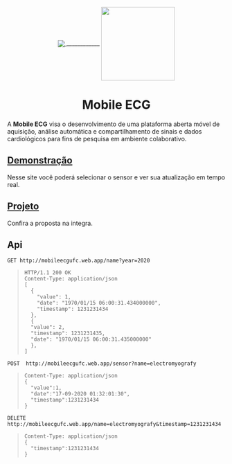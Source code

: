 <p align="center">
  <a href="https://en.wikipedia.org">
    <img src="https://user-images.githubusercontent.com/17098382/92084131-52061480-ed9d-11ea-9acd-ec209bbed243.png" align="center" weight="400px"  margin="200px"/>
    </a>
    <span align="center" weight="400px"  margin="200px">
      ____________
    </span>
  <a href="https://http://www.ufc.br/">
    <img src="https://user-images.githubusercontent.com/17098382/92084392-b45f1500-ed9d-11ea-8ec9-09c7f1283b2c.png" align="center" height="170px" padding="400"/>
  </a>
</p>

<h1 align="center">Mobile ECG</h1>
<p align="left">
  A <strong>Mobile ECG</strong> visa o desenvolvimento de uma plataforma aberta móvel de aquisição, análise automática e compartilhamento de sinais e dados cardiológicos para fins de pesquisa em ambiente colaborativo.
</p>

<p align="left">
  <h2 align="left">
    <a href="https://http://www.ufc.br/">
      Demonstração
    </a>
    
  </h2>	
  <p align="left">
   Nesse site você poderá selecionar o sensor e ver sua atualização em tempo real.
   </p>
</p>

<p align="left">
  <h2 align="left">
    <a href="https://github.com/juloko/MobileECG/blob/master/project.pdf">
      Projeto
    </a>
    
  </h2>	
  <p align="left">
      Confira a proposta na integra.
   </p>
</p>
   
<p align="left">
   <h2 align="left">Api</h2>	

  `` GET http://mobileecgufc.web.app/name?year=2020 ``	
  > ``` http	
  > HTTP/1.1 200 OK	
  > Content-Type: application/json 	
  > [	
  >   {	
  >     "value": 1,	
  >     "date": "1970/01/15 06:00:31.434000000",	
  >     "timestamp": 1231231434	
  >   },	
  >   {	
  >   "value": 2,	
  >   "timestamp": 1231231435,	
  >   "date": "1970/01/15 06:00:31.435000000"	
  >   },	
  > ]	
  > ```	
  `` POST  http://mobileecgufc.web.app/sensor?name=electromyografy ``	
  > ``` http	
  > Content-Type: application/json 	
  > {	
  >   "value":1,	
  >   "date":"17-09-2020 01:32:01:30",	
  >   "timestamp":1231231434	
  > }	
  > ```	
  `` DELETE http://mobileecgufc.web.app/name=electromyografy&timestamp=1231231434 ``	
  > ``` http	
  > Content-Type: application/json 	
  > {	
  >   "timestamp":1231231434	
  > }	
  > ```	
</p>	</p>



</p>


